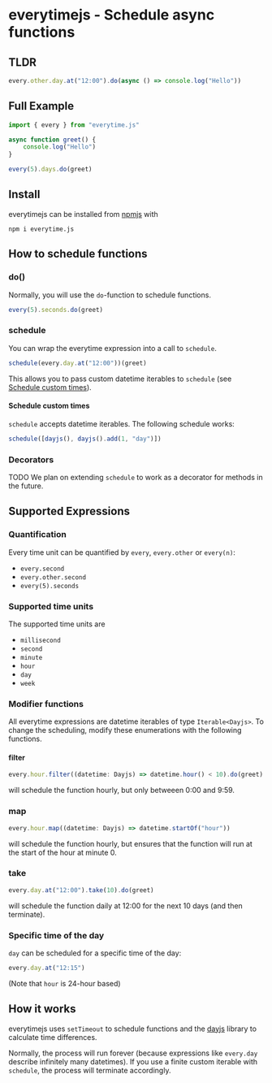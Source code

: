 # everytimejs - Schedule async functions

## TLDR
```typescript
every.other.day.at("12:00").do(async () => console.log("Hello"))
```

## Full Example
```typescript
import { every } from "everytime.js"

async function greet() {
    console.log("Hello")
}

every(5).days.do(greet)
```

## Install
everytimejs can be installed from [npmjs](https://www.npmjs.com/package/everytime.js) with
```
npm i everytime.js
```

## How to schedule functions

### do()
Normally, you will use the `do`-function to schedule functions.
```typescript
every(5).seconds.do(greet)
```

### schedule
You can wrap the everytime expression into a call to `schedule`.
```typescript
schedule(every.day.at("12:00"))(greet)
```
This allows you to pass custom datetime iterables to `schedule` (see [Schedule custom times](#schedule-custom-times)).

<a id="schedule-custom-times"/>

#### Schedule custom times
`schedule` accepts datetime iterables. The following schedule works:
```typescript
schedule([dayjs(), dayjs().add(1, "day")])
```

### Decorators
TODO
We plan on extending `schedule` to work as a decorator for methods in the future.

## Supported Expressions

### Quantification
Every time unit can be quantified by `every`, `every.other` or `every(n)`:
- `every.second`
- `every.other.second`
- `every(5).seconds`

### Supported time units
The supported time units are
- `millisecond`
- `second`
- `minute`
- `hour`
- `day`
- `week`

### Modifier functions
All everytime expressions are datetime iterables of type `Iterable<Dayjs>`.
To change the scheduling, modify these enumerations with the following functions.

#### filter
```typescript
every.hour.filter((datetime: Dayjs) => datetime.hour() < 10).do(greet)
```
will schedule the function hourly, but only betweeen 0:00 and 9:59.

### map
```typescript
every.hour.map((datetime: Dayjs) => datetime.startOf("hour"))
```
will schedule the function hourly, but ensures that the function will run at the start of the hour at minute 0.

### take
```typescript
every.day.at("12:00").take(10).do(greet)
```
will schedule the function daily at 12:00 for the next 10 days (and then terminate).

### Specific time of the day
`day` can be scheduled for a specific time of the day:
```typescript
every.day.at("12:15")
```
(Note that `hour` is 24-hour based)

## How it works
everytimejs uses `setTimeout` to schedule functions and the [dayjs](https://github.com/iamkun/dayjs/) library to calculate time differences.

Normally, the process will run forever (because expressions like `every.day` describe infinitely many datetimes). If you use a finite custom iterable with `schedule`, the process will terminate accordingly.
